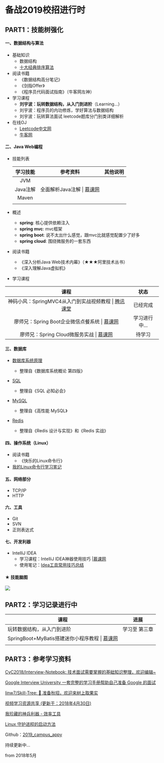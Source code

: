 # 备战2019校招进行时



## PART1：技能树强化

#### 一、数据结构与算法

- 基础知识
    - 数据结构
    - [十大经典排序算法](https://www.cnblogs.com/onepixel/articles/7674659.html)
- 阅读书籍
    - 《数据结构高分笔记》
    - 《剑指Offer》
    - 《程序员代码面试指南》（牛客网左神）
- 学习课程
    - **刘宇波：玩转数据结构，从入门到进阶**（Learning...）
    - 刘宇波：程序员的内功修炼，学好算法与数据结构
    - 刘宇波：玩转算法面试 leetcode题库分门别类详细解析
- 在线OJ
    - [Leetcode中文网](https://leetcode-cn.com/)
    -  [牛客网](https://www.nowcoder.com/)




#### 二、Java Web编程
- 技能列表

    | 学习技能 |                           参考资料                           | 其他说明 |
    | :------: | :----------------------------------------------------------: | :------: |
    |   JVM    |                                                              |          |
    | Java注解 | 全面解析Java注解 \| [慕课网](https://www.imooc.com/learn/456) |          |
    |  Maven   |                                                              |          |
    |          |                                                              |          |

    

- 概述
    - **spring**: 核心提供依赖注入
    - **spring mvc**: mvc框架
    - **spring boot**: 说不太出什么感觉，跟mvc比就感觉配置少了好多
    - **spring cloud**: 围绕微服务的一套东西 

- 阅读书籍
    - 《深入分析Java Web技术内幕》（★★★阿里技术丛书）
    - 《深入理解Java虚拟机》

- 学习课程

|                             课程                             |     状态      |
| :----------------------------------------------------------: | :-----------: |
| 神码小风：SpringMVC4从入门到实战视频教程 \| [腾讯课堂](https://ke.qq.com/course/263024) |   已经完成    |
| 廖师兄：Spring Boot企业微信点餐系统 \|  [慕课网](https://coding.imooc.com/class/117.html) | 学习进行中... |
| 廖师兄：Spring Cloud微服务实战 \| [慕课网](https://coding.imooc.com/class/187.html) |    待学习     |




#### 三、数据库 

- [数据库系统原理](https://github.com/CyC2018/InnterviewNotes/blob/master/notes/数据库系统原理.md)
  - 整理自《数据库系统概论 第四版》
- [SQL](https://github.com/CyC2018/InnterviewNotes/blob/master/notes/SQL.md)
  - 整理自《SQL 必知必会》

- [MySQL](https://github.com/CyC2018/InnterviewNotes/blob/master/notes/MySQL.md)
  - 整理自《高性能 MySQL》

- [Redis](https://github.com/CyC2018/InnterviewNotes/blob/master/notes/Redis.md)
  - 整理自《Redis 设计与实现》和《Redis 实战》



#### 四、操作系统（Linux）

- 阅读书籍
    - 《快乐的Linux命令行》
- [我的Linux命令行学习笔记](notes/my_linux_cmd.md)



#### 五、网络部分

- TCP/IP
- HTTP



#### 六、工具

- Git
- SVN
- 正则表达式



#### 七、开发利器

- IntelliJ IDEA 
  - 学习课程：IntelliJ IDEA神器使用技巧 |[慕课网](https://www.imooc.com/learn/924)
  - 使用笔记：[Idea工具常用技巧总结](https://www.jianshu.com/p/131c2deb3ecf)



#### ★ 技能脑图

![](D:\gitdoc\2019_campus_appy\pics\xmind_svg\developer_skills_tree.svg)



## PART2：学习记录进行中

| 课程                                                         | 进展          |
| ------------------------------------------------------------ | ------------- |
| 玩转数据结构，从入门到进阶                                   | 学习至 第三章 |
| SpringBoot+MyBatis搭建迷你小程序教程 \| [慕课网](https://www.imooc.com/learn/945) |               |
|                                                              |               |





## PART3：参考学习资料

[CyC2018/Interview-Notebook: 技术面试需要掌握的基础知识整理，欢迎编辑~](https://github.com/CyC2018/Interview-Notebook)

[Google Interview University 一套完整的学习手册帮助自己准备 Google 的面试](https://github.com/jwasham/coding-interview-university/blob/master/translations/README-cn.md)

[linw7/Skill-Tree: 🐼 准备秋招，欢迎来树上取果实](https://github.com/linw7/Skill-Tree)

[视频学习资源共享 (更新于：2018年4月30日)](https://github.com/shiyuan17/share_video/tree/1773f9f1e181d40f3e00041805933ca55932c553)

[我珍藏的神兵利器 - 效率工具](https://www.liutf.com/posts/3720794851.html)

[Linux 守护进程的启动方法](https://mp.weixin.qq.com/s/DzajJNhcpB3hqWzzm71Q0w)





Github：[2019_campus_appy](https://github.com/frank-lam/2019_campus_appy)



持续更新中...

from 2018年5月